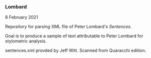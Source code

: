 ### Lombard

8 February 2021

Repository for parsing XML file of Peter Lombard's _Sentences_.

Goal is to produce a sample of text attributable to Peter Lombard
for stylometric analysis.

sentences.xml provded by Jeff Witt. Scanned from Quaracchi edition.
